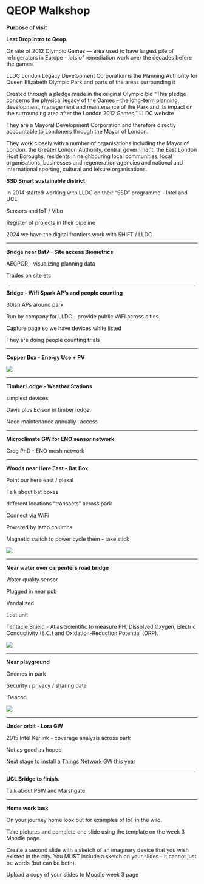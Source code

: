 # QEOP Walkshop
   
**Purpose of visit**
  
**Last Drop Intro to Qeop.**

On site of 2012 Olympic Games — area used to have largest pile of refrigerators in Europe - lots of remediation work over the decades before the games

LLDC London Legacy Development Corporation is the Planning Authority for Queen Elizabeth Olympic Park and parts of the areas surrounding it

Created through a pledge made in the original Olympic bid “This pledge concerns the physical legacy of the Games – the long-term planning, development, management and maintenance of the Park and its impact on the surrounding area after the London 2012 Games.” LLDC website

They are a Mayoral Development Corporation and therefore directly accountable to Londoners through the Mayor of London.

They work closely with a number of organisations including the Mayor of London, the Greater London Authority, central government, the East London Host Boroughs, residents in neighbouring local communities, local organisations, businesses and regeneration agencies and national and international sporting, cultural and leisure organisations.

**SSD Smart sustainable district**

In 2014 started working with LLDC on their “SSD” programme - Intel and UCL

Sensors and IoT / ViLo

Register of projects in their pipeline

2024 we have the digital frontiers work with SHIFT / LLDC

----

**Bridge near Bat7 - Site access Biometrics**

AECPCR - visualizing planning data

Trades on site etc

----

**Bridge - Wifi Spark AP’s and people counting**

30ish APs around park

Run by company for LLDC - provide public WiFi across cities

Capture page so we have devices white listed

They are doing people counting trials

----
**Copper Box - Energy Use + PV**

![](QEOP%20Walkshop/Image%2020211012%20221257.jpeg)

---
**Timber Lodge - Weather Stations**

simplest devices

Davis plus Edison in timber lodge.

Need maintenance annually -access

----
**Microclimate GW for ENO sensor network**

Greg PhD - ENO mesh network

----
**Woods near Here East - Bat Box**

Point our here east / plexal

Talk about bat boxes

different locations “transacts” across park

Connect via WiFi

Powered by lamp columns

Magnetic switch to power cycle them - take stick

![](QEOP%20Walkshop/Image%2020211012%20220933.jpeg)

-----
**Near water over carpenters road bridge**

Water quality sensor

Plugged in near pub

Vandalized

Lost unit

Tentacle Shield - Atlas Scientific to measure PH, Dissolved Oxygen, Electric Conductivity (E.C.) and Oxidation-Reduction Potential (ORP).

![](QEOP%20Walkshop/Image%2020211012%20221641.jpeg)

----
**Near playground**

Gnomes in park

Security / privacy / sharing data

iBeacon

![](QEOP%20Walkshop/Image%2020211012%20222300.jpeg)

----
**Under orbit - Lora GW**

2015 Intel Kerlink - coverage analysis across park

Not as good as hoped

Next stage to install a Things Network GW this year

----
**UCL Bridge to finish.**

Talk about PSW and Marshgate

-----
**Home work task**

On your journey home look out for examples of IoT in the wild.

Take pictures and complete one slide using the template on the week 3 Moodle page.

Create a second slide with a sketch of an imaginary device that you wish existed in the city. You MUST include a sketch on your slides - it cannot just be words (but can be both).

Upload a copy of your slides to Moodle week 3 page